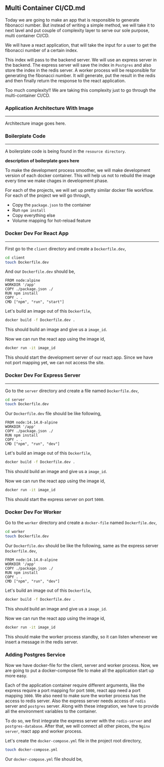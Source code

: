 ## Multi Container CI/CD.md

Today we are going to make an app that is responsible to generate fibonacci number. But instead of writing a simple method, we will take it to next lavel and put couple of complexity layer to serve our sole purpose, multi container CI/CD.

We will have a react application, that will take the input for a user to get the fibonacci number of a certain index.

This index will pass to the backend server. We will use an express server in the backend. The express server will save the index in `Postgres` and also store the index in the redis server. A worker process will be responsible for generating the fibonacci number. It will generate, put the result in the redis and then finally return the response to the react application.

Too much complexity!! We are taking this complexity just to go through the multi-container CI/CD.

### Application Architecture With Image

---

Architecture image goes here.

### Boilerplate Code

---

A boilerplate code is being found in the `resource directory`.

**description of boilerplate goes here**

To make the development process smoother, we will make development version of each docker container. This will help us not to rebuild the image every time we make chages in development phase.

For each of the projects, we will set up pretty similar docker file workflow. For each of the project we will go through,

- Copy the `package.json` to the container
- Run `npm install`
- Copy everything else
- Volume mapping for hot-reload feature

### Docker Dev For React App

---

First go to the `client` directory and create a `Dockerfile.dev`,

```bash
cd client
touch Dockerfile.dev
```

And our `Dockerfile.dev` should be,

```docker
FROM node:alpine
WORKDIR '/app'
COPY ./package.json ./
RUN npm install
COPY . .
CMD ["npm", "run", "start"]
```

Let's build an image out of this `Dockerfile`,

```bash
docker build -f Dockerfile.dev .
```

This should build an image and give us a `image_id`.

Now we can run the react app using the image id,

```bash
docker run -it image_id
```

This should start the development server of our react app. Since we have not port mapping yet, we can not access the site.

### Docker Dev For Express Server

---

Go to the `server` directory and create a file named `Dockerfile.dev`,

```bash
cd server
touch Dockerfile.dev
```

Our `Dockerfile.dev` file should be like following,

```docker
FROM node:14.14.0-alpine
WORKDIR '/app'
COPY ./package.json ./
RUN npm install
COPY . .
CMD ["npm", "run", "dev"]
```

Let's build an image out of this `Dockerfile`,

```bash
docker build -f Dockerfile.dev .
```

This should build an image and give us a `image_id`.

Now we can run the react app using the image id,

```bash
docker run -it image_id
```

This should start the express server on port `5000`.

### Docker Dev For Worker

Go to the `worker` directory and create a `docker-file` named `Dockerfile.dev`,

```bash
cd worker
touch Dockerfile.dev
```

Our `Dockerfile.dev` should be like the following, same as the express server `Dockerfile.dev`,

```docker
FROM node:14.14.0-alpine
WORKDIR '/app'
COPY ./package.json ./
RUN npm install
COPY . .
CMD ["npm", "run", "dev"]
```

Let's build an image out of this `Dockerfile`,

```bash
docker build -f Dockerfile.dev .
```

This should build an image and give us a `image_id`.

Now we can run the react app using the image id,

```bash
docker run -it image_id
```

This should make the worker process standby, so it can listen whenever we insert a message in the redis server.

### Adding Postgres Service

Now we have docker-file for the client, server and worker process. Now, we are going to put a docker-compose file to make all the application start up more easy.

Each of the application container require different arguments, like the express require a port mapping for port `5000`, react app need a port mapping `3000`. We also need to make sure the worker process has the access to redis server. Also the express server needs access of `redis` server and `postgres` server. Along with these integration, we have to provide all the environment variables to the container.

To do so, we first integrate the express server with the `redis-server` and `postgres-database`. After that, we will connect all other pieces, the `Nginx server`, react app and worker process.

Let's create the `docker-compose.yml` file in the project root directory,

```bash
touch docker-compose.yml
```

Our `docker-compose.yml` file should be,

```yml

```
